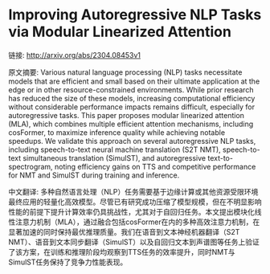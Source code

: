 # Improving Autoregressive NLP Tasks via Modular Linearized Attention

链接: http://arxiv.org/abs/2304.08453v1

原文摘要:
Various natural language processing (NLP) tasks necessitate models that are
efficient and small based on their ultimate application at the edge or in other
resource-constrained environments. While prior research has reduced the size of
these models, increasing computational efficiency without considerable
performance impacts remains difficult, especially for autoregressive tasks.
This paper proposes modular linearized attention (MLA), which combines multiple
efficient attention mechanisms, including cosFormer, to maximize inference
quality while achieving notable speedups. We validate this approach on several
autoregressive NLP tasks, including speech-to-text neural machine translation
(S2T NMT), speech-to-text simultaneous translation (SimulST), and
autoregressive text-to-spectrogram, noting efficiency gains on TTS and
competitive performance for NMT and SimulST during training and inference.

中文翻译:
多种自然语言处理（NLP）任务需要基于边缘计算或其他资源受限环境最终应用的轻量化高效模型。尽管已有研究成功压缩了模型规模，但在不明显影响性能的前提下提升计算效率仍具挑战性，尤其对于自回归任务。本文提出模块化线性注意力机制（MLA），通过融合包括cosFormer在内的多种高效注意力机制，在显著加速的同时保持最优推理质量。我们在语音到文本神经机器翻译（S2T NMT）、语音到文本同步翻译（SimulST）以及自回归文本到声谱图等任务上验证了该方案，在训练和推理阶段均观察到TTS任务的效率提升，同时NMT与SimulST任务保持了竞争力性能表现。
